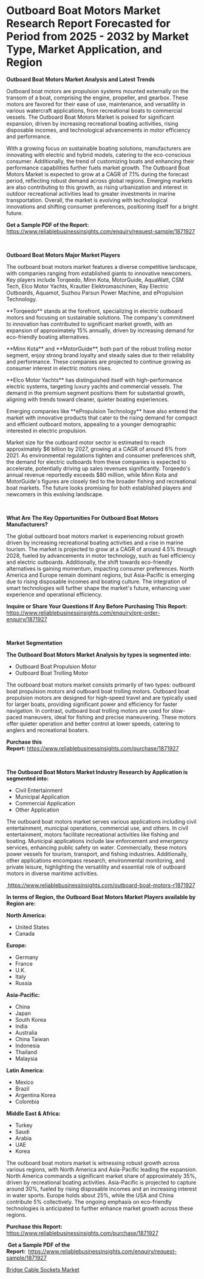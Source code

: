 <p><h1>Outboard Boat Motors Market Research Report Forecasted for Period from 2025 -  2032 by Market Type, Market Application, and Region</h1></p><p><strong>Outboard Boat Motors Market Analysis and Latest Trends</strong></p>
<p><p>Outboard boat motors are propulsion systems mounted externally on the transom of a boat, comprising the engine, propeller, and gearbox. These motors are favored for their ease of use, maintenance, and versatility in various watercraft applications, from recreational boats to commercial vessels. The Outboard Boat Motors Market is poised for significant expansion, driven by increasing recreational boating activities, rising disposable incomes, and technological advancements in motor efficiency and performance.</p><p>With a growing focus on sustainable boating solutions, manufacturers are innovating with electric and hybrid models, catering to the eco-conscious consumer. Additionally, the trend of customizing boats and enhancing their performance capabilities further fuels market growth. The Outboard Boat Motors Market is expected to grow at a CAGR of 7.1% during the forecast period, reflecting robust demand across global regions. Emerging markets are also contributing to this growth, as rising urbanization and interest in outdoor recreational activities lead to greater investments in marine transportation. Overall, the market is evolving with technological innovations and shifting consumer preferences, positioning itself for a bright future.</p></p>
<p><strong>Get a Sample PDF of the Report:&nbsp;</strong> <a href="https://www.reliablebusinessinsights.com/enquiry/request-sample/1871927?utm_campaign=3568&utm_medium=2&utm_source=Github&utm_content=ia&utm_term=08042025&utm_id=outboard-boat-motors">https://www.reliablebusinessinsights.com/enquiry/request-sample/1871927</a></p>
<p>&nbsp;</p>
<p><strong>Outboard Boat Motors Major Market Players</strong></p>
<p><p>The outboard boat motors market features a diverse competitive landscape, with companies ranging from established giants to innovative newcomers. Key players include Torqeedo, Minn Kota, MotorGuide, AquaWatt, CSM Tech, Elco Motor Yachts, Krautler Elektromaschinen, Ray Electric Outboards, Aquamot, Suzhou Parsun Power Machine, and ePropulsion Technology.</p><p>**Torqeedo** stands at the forefront, specializing in electric outboard motors and focusing on sustainable solutions. The company's commitment to innovation has contributed to significant market growth, with an expansion of approximately 15% annually, driven by increasing demand for eco-friendly boating alternatives.</p><p>**Minn Kota** and **MotorGuide**, both part of the robust trolling motor segment, enjoy strong brand loyalty and steady sales due to their reliability and performance. These companies are projected to continue growing as consumer interest in electric motors rises.</p><p>**Elco Motor Yachts** has distinguished itself with high-performance electric systems, targeting luxury yachts and commercial vessels. The demand in the premium segment positions them for substantial growth, aligning with trends toward cleaner, quieter boating experiences.</p><p>Emerging companies like **ePropulsion Technology** have also entered the market with innovative products that cater to the rising demand for compact and efficient outboard motors, appealing to a younger demographic interested in electric propulsion.</p><p>Market size for the outboard motor sector is estimated to reach approximately $6 billion by 2027, growing at a CAGR of around 6% from 2021. As environmental regulations tighten and consumer preferences shift, the demand for electric outboards from these companies is expected to accelerate, potentially driving up sales revenues significantly. Torqeedo's annual revenue reportedly exceeds $80 million, while Minn Kota and MotorGuide's figures are closely tied to the broader fishing and recreational boat markets. The future looks promising for both established players and newcomers in this evolving landscape.</p></p>
<p>&nbsp;</p>
<p><strong>What Are The Key Opportunities For Outboard Boat Motors Manufacturers?</strong></p>
<p><p>The global outboard boat motors market is experiencing robust growth driven by increasing recreational boating activities and a rise in marine tourism. The market is projected to grow at a CAGR of around 4.5% through 2028, fueled by advancements in motor technology, such as fuel efficiency and electric outboards. Additionally, the shift towards eco-friendly alternatives is gaining momentum, impacting consumer preferences. North America and Europe remain dominant regions, but Asia-Pacific is emerging due to rising disposable incomes and boating culture. The integration of smart technologies will further shape the market's future, enhancing user experience and operational efficiency.</p></p>
<p><strong>Inquire or Share Your Questions If Any Before Purchasing This Report:</strong> <a href="https://www.reliablebusinessinsights.com/enquiry/pre-order-enquiry/1871927?utm_campaign=3568&utm_medium=2&utm_source=Github&utm_content=ia&utm_term=08042025&utm_id=outboard-boat-motors">https://www.reliablebusinessinsights.com/enquiry/pre-order-enquiry/1871927</a></p>
<p>&nbsp;</p>
<p><strong>Market Segmentation</strong></p>
<p><strong>The Outboard Boat Motors Market Analysis by types is segmented into:</strong></p>
<p><ul><li>Outboard Boat Propulsion Motor</li><li>Outboard Boat Trolling Motor</li></ul></p>
<p><p>The outboard boat motors market consists primarily of two types: outboard boat propulsion motors and outboard boat trolling motors. Outboard boat propulsion motors are designed for high-speed travel and are typically used for larger boats, providing significant power and efficiency for faster navigation. In contrast, outboard boat trolling motors are used for slow-paced maneuvers, ideal for fishing and precise maneuvering. These motors offer quieter operation and better control at lower speeds, catering to anglers and recreational boaters.</p></p>
<p><strong>Purchase this Report:&nbsp;</strong><a href="https://www.reliablebusinessinsights.com/purchase/1871927?utm_campaign=3568&utm_medium=2&utm_source=Github&utm_content=ia&utm_term=08042025&utm_id=outboard-boat-motors">https://www.reliablebusinessinsights.com/purchase/1871927</a></p>
<p>&nbsp;</p>
<p><strong>The Outboard Boat Motors Market Industry Research by Application is segmented into:</strong></p>
<p><ul><li>Civil Entertainment</li><li>Municipal Application</li><li>Commercial Application</li><li>Other Application</li></ul></p>
<p><p>The outboard boat motors market serves various applications including civil entertainment, municipal operations, commercial use, and others. In civil entertainment, motors facilitate recreational activities like fishing and boating. Municipal applications include law enforcement and emergency services, enhancing public safety on water. Commercially, these motors power vessels for tourism, transport, and fishing industries. Additionally, other applications encompass research, environmental monitoring, and private leisure, highlighting the versatility and essential role of outboard motors in diverse maritime activities.</p></p>
<p><a href="https://www.reliablebusinessinsights.com/outboard-boat-motors-r1871927?utm_campaign=3568&utm_medium=2&utm_source=Github&utm_content=ia&utm_term=08042025&utm_id=outboard-boat-motors">&nbsp;https://www.reliablebusinessinsights.com/outboard-boat-motors-r1871927</a></p>
<p><strong>In terms of Region, the Outboard Boat Motors Market Players available by Region are:</strong></p>
<p>
    <p> <strong> North America: </strong>
        <ul>
            <li>United States</li>
            <li>Canada</li>
        </ul>
        </p> 
    <p> <strong> Europe: </strong>
        <ul>
            <li>Germany</li>
            <li>France</li>
            <li>U.K.</li>
            <li>Italy</li>
            <li>Russia</li>
        </ul>
        </p> 
    <p> <strong> Asia-Pacific: </strong>
        <ul>
            <li>China</li>
            <li>Japan</li>
            <li>South Korea</li>
            <li>India</li>
            <li>Australia</li>
            <li>China Taiwan</li>
            <li>Indonesia</li>
            <li>Thailand</li>
            <li>Malaysia</li>
        </ul>
        </p> 
    <p> <strong> Latin America: </strong>
        <ul>
            <li>Mexico</li>
            <li>Brazil</li>
            <li>Argentina Korea</li>
            <li>Colombia</li>
        </ul>
        </p> 
    <p> <strong> Middle East & Africa: </strong>
        <ul>
            <li>Turkey</li>
            <li>Saudi</li>
            <li>Arabia</li>
            <li>UAE</li>
            <li>Korea</li>
        </ul>
    </p>
    </p>
<p><p>The outboard boat motors market is witnessing robust growth across various regions, with North America and Asia-Pacific leading the expansion. North America commands a significant market share of approximately 35%, driven by recreational boating activities. Asia-Pacific is projected to capture around 30%, fueled by rising disposable incomes and an increasing interest in water sports. Europe holds about 25%, while the USA and China contribute 5% collectively. The ongoing emphasis on eco-friendly technologies is anticipated to further enhance market growth across these regions.</p></p>
<p><strong>Purchase this Report: </strong><a href="https://www.reliablebusinessinsights.com/purchase/1871927?utm_campaign=3568&utm_medium=2&utm_source=Github&utm_content=ia&utm_term=08042025&utm_id=outboard-boat-motors">https://www.reliablebusinessinsights.com/purchase/1871927</a></p>
<p>&nbsp;<strong>Get a Sample PDF of the Report:&nbsp;&nbsp;</strong><a href="https://www.reliablebusinessinsights.com/enquiry/request-sample/1871927?utm_campaign=3568&utm_medium=2&utm_source=Github&utm_content=ia&utm_term=08042025&utm_id=outboard-boat-motors">https://www.reliablebusinessinsights.com/enquiry/request-sample/1871927</a></p>
<p><strong></strong></p>
<p><p><a href="https://github.com/weisonmanych/Market-Research-Report-List-1/blob/main/bridge-cable-sockets-market.md?utm_campaign=3568&utm_medium=2&utm_source=Github&utm_content=ia&utm_term=08042025&utm_id=outboard-boat-motors">Bridge Cable Sockets Market</a></p></p>